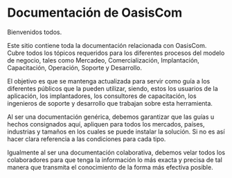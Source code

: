 ﻿
# <a name="OasisCom-technical-documentation-contributor-guide"></a>Documentación de OasisCom

Bienvenidos todos.

Este sitio contiene toda la documentación relacionada con OasisCom. Cubre todos los tópicos requeridos para los diferentes procesos del modelo de negocio, tales como Mercadeo, Comercialización, Implantación, Capacitación, Operación, Soporte y Desarrollo.

El objetivo es que se mantenga actualizada para servir como guía a los diferentes públicos que la pueden utilizar, siendo, estos los usuarios de la aplicación, los implantadores, los consultores de capacitación, los ingenieros de soporte y desarrollo que trabajan sobre esta herramienta.

Al ser una documentación genérica, debemos garantizar que las guías u hechos consignados aquí, apliquen para todos los mercados, países, industrias y tamaños en los cuales se puede instalar la solución. Si no es así hacer clara referencia a las condiciones para cada tipo.

Igualmente al ser una documentación colaborativa, debemos velar todos los colaboradores para que tenga la información lo más exacta y precisa de tal manera que transmita el conocimiento de la forma más efectiva posible.
